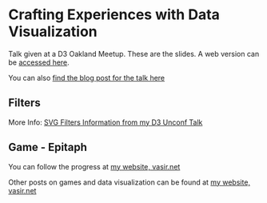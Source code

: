 # Crafting Experiences with Data Visualization

Talk given at a D3 Oakland Meetup. These are the slides. A web version can be [accessed here](http://enoex.github.io/D3-Oakland-Experience-Jan-2015/).

You can also [find the blog post for the talk here](http://vasir.net/blog/data-visualization/crafting-experiences-with-data-visualization)


## Filters

More Info: 
[SVG Filters Information from my D3 Unconf Talk](https://github.com/visfest/notes/blob/master/Session3-Area5-SVGFilters.md)

## Game - Epitaph
You can follow the progress at [my website, vasir.net](http://vasir.net)


Other posts on games and data visualization can be found at [my website, vasir.net](http://vasir.net)

